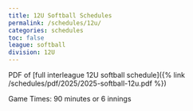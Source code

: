 ```yaml
---
title: 12U Softball Schedules
permalink: /schedules/12u/
categories: schedules
toc: false
league: softball
division: 12U
---
```


PDF of [full interleague 12U softball schedule]({% link /schedules/pdf/2025/2025-softball-12u.pdf %})


Game Times: 90 minutes or 6 innings

<script src="https://widgets.gc.com/static/js/sdk.v1.js"></script>
<div id="gc-scoreboard-widget-36bi"></div>
<script>
    window.GC.scoreboard.init({
        target: "#gc-scoreboard-widget-36bi",
        widgetId: "32ef962e-bd34-4438-a8b7-4d945c54fae6",
        maxVerticalGamesVisible: 6,
    })
</script>

